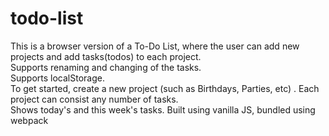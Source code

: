# todo-list

This is a browser version of a To-Do List, where the user can add new projects and add tasks(todos) to each project.<br />
Supports renaming and changing of the tasks.<br />
Supports localStorage.<br />
To get started, create a new project (such as Birthdays, Parties, etc) . Each project can consist any number of tasks.<br />
Shows today's and this week's tasks.
Built using vanilla JS, bundled using webpack
